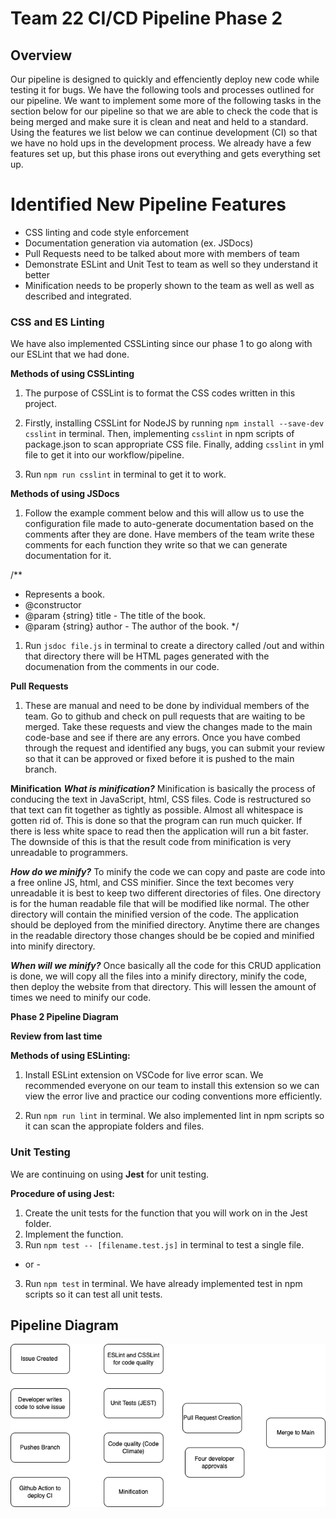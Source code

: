 # Team 22 CI/CD Pipeline Phase 2

## Overview 

Our pipeline is designed to quickly and effenciently deploy new code while testing it for bugs. We have the following tools and processes outlined for our pipeline.
We want to implement some more of the following tasks in the section below for our pipeline so that we are able to check the code that is being merged and make sure it is clean and neat and held to a standard. Using the features we list below we can continue development (CI) so that we have no hold ups in the development process. We already have a few features set up, but this phase irons out everything and gets everything set up.

# Identified New Pipeline Features
- CSS linting and code style enforcement
- Documentation generation via automation (ex. JSDocs)
- Pull Requests need to be talked about more with members of team
- Demonstrate ESLint and Unit Test to team as well so they understand it better
- Minification needs to be properly shown to the team as well as well as described and integrated. 

### CSS and ES Linting
We have also implemented CSSLinting since our phase 1 to go along with our ESLint that we had done. 

**Methods of using CSSLinting**
1. The purpose of CSSLint is to format the CSS codes written in this project.  

2. Firstly, installing CSSLint for NodeJS by running `npm install --save-dev csslint` in terminal. Then, implementing `csslint` in npm scripts of package.json to scan appropriate CSS file. Finally, adding `csslint` in yml file to get it into our workflow/pipeline.

3. Run `npm run csslint` in terminal to get it to work.

**Methods of using JSDocs** 
1. Follow the example comment below and this will allow us to use the configuration file made to auto-generate documentation based on the comments after they are done. Have members of the team write these comments for each function they write so that we can generate documentation for it. 
   
/**
 * Represents a book.
 * @constructor
 * @param {string} title - The title of the book.
 * @param {string} author - The author of the book.
 */

 1. Run `jsdoc file.js` in terminal to create a directory called /out and within that directory there will be HTML pages generated with the documenation from the comments in our code.

**Pull Requests**
1. These are manual and need to be done by individual members of the team. Go to github and check on pull requests that are waiting to be merged. Take these requests and view the changes made to the main code-base and see if there are any errors. Once you have combed through the request and identified any bugs, you can submit your review so that it can be approved or fixed before it is pushed to the main branch. 

**Minification**
***What is minification?***
Minification is basically the process of conducing the text in JavaScript, html, CSS files. Code is restructured so that text can fit together as tightly as possible. Almost all whitespace is gotten rid of. This is done so that the program can run much quicker. If there is less white space to read then the application will run a bit faster. The downside of this is that the result code from minification is very unreadable to programmers.

***How do we minify?***
To minify the code we can copy and paste are code into a free online JS, html, and CSS minifier. Since the text becomes very unreadable it is best to keep two different directories of files. One directory is for the human readable file that will be modified like normal. The other directory will contain the minified version of the code. The application should be deployed from the minified directory. Anytime there are changes in the readable directory those changes should be be copied and minified into minify directory.

***When will we minify?***
Once basically all the code for this CRUD application is done, we will copy all the files into a minify directory, minify the code, then deploy the website from that directory. This will lessen the amount of times we need to minify our code.

**Phase 2 Pipeline Diagram**


**Review from last time**

**Methods of using ESLinting:**
1. Install ESLint extension on VSCode for live error scan. We recommended everyone on our team to install this extension so we can view the error live and practice our coding conventions more efficiently.

2. Run `npm run lint` in terminal. We also implemented lint in npm scripts so it can scan the appropiate folders and files.


### Unit Testing
We are continuing on using **Jest** for unit testing.

**Procedure of using Jest:**
1. Create the unit tests for the function that you will work on in the Jest folder.
2. Implement the function.
3. Run `npm test -- [filename.test.js]` in terminal to test a single file.
- or -
3. Run `npm test` in terminal. We have already implemented test in npm scripts so it can test all unit tests.

## Pipeline Diagram

![pipeline diagram](phase1.png "Pipeline Diagram")
